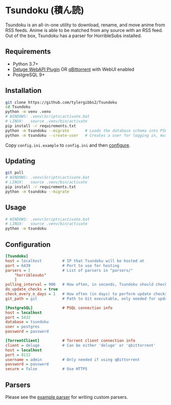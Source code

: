 # Tsundoku (積ん読)

Tsundoku is an all-in-one utility to download, rename, and move anime from RSS feeds.
Anime is able to be matched from any source with an RSS feed. Out of the box, Tsundoku has a parser for HorribleSubs installed.

## Requirements

- Python 3.7+
- [Deluge WebAPI Plugin](https://github.com/idlesign/deluge-webapi) OR [qBittorrent](https://www.qbittorrent.org/) with WebUI enabled
- PostgreSQL 9+

## Installation

```sh
git clone https://github.com/tylergibbs2/Tsundoku
cd Tsundoku
python -m venv .venv
# WINDOWS: .venv\Scripts\activate.bat
# LINUX:   source .venv/bin/activate
pip install -r requirements.txt
python -m tsundoku --migrate       # Loads the database schema into PSQL, must be done after PSQL config
python -m tsundoku --create-user   # Creates a user for logging in, must be done after PSQL config
```

Copy `config.ini.example` to `config.ini` and then [configure](#Configuration).

## Updating

```sh
git pull
# WINDOWS: .venv\Scripts\activate.bat
# LINUX:   source .venv/bin/activate
pip install -r requirements.txt
python -m tsundoku --migrate
```

## Usage

```sh
# WINDOWS: .venv\Scripts\activate.bat
# LINUX:   source .venv/bin/activate
python -m tsundoku
```

## Configuration

```ini
[Tsundoku]
host = localhost         # IP that Tsundoku will be hosted at
port = 6439              # Port to use for hosting
parsers = [              # List of parsers in "parsers/"
    "horriblesubs"
    ]
polling_interval = 900   # How often, in seconds, Tsundoku should check parsers
do_update_checks = true
check_every_n_days = 1   # How often (in days) to perform update checks
git_path = git           # Path to Git executable, only needed for update checks

[PostgreSQL]             # PSQL connection info
host = localhost
port = 5432
database = tsundoku
user = postgres
password = password

[TorrentClient]          # Torrent client connection info
client = deluge          # Can be either 'deluge' or 'qbittorrent'
host = localhost
port = 8112
username = admin         # Only needed if using qBittorrent
password = password
secure = false           # Use HTTPS
```

## Parsers

Please see the [example parser](https://github.com/tylergibbs2/Tsundoku/blob/master/parsers/_example.py) for writing custom parsers.